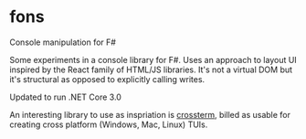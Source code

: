 # fons
Console manipulation for F#

Some experiments in a console library for F#.
Uses an approach to layout UI inspired by the React family of HTML/JS libraries. It's not a virtual DOM but it's structural
as opposed to explicitly calling writes.

Updated to run .NET Core 3.0

An interesting library to use as inspriation is [crossterm](https://github.com/crossterm-rs/crossterm), billed as
usable for creating cross platform (Windows, Mac, Linux) TUIs.
